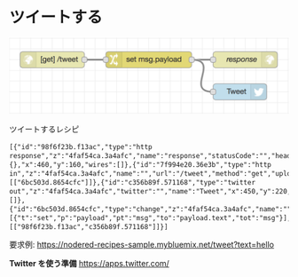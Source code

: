 # ツイートする

![flow](https://github.com/Daiki-Kawanuma/nodered-recipes/blob/master/send-tweet/image.png)

ツイートするレシピ

```
[{"id":"98f6f23b.f13ac","type":"http response","z":"4faf54ca.3a4afc","name":"response","statusCode":"","headers":{},"x":460,"y":160,"wires":[]},{"id":"7f994e20.36e3b","type":"http in","z":"4faf54ca.3a4afc","name":"","url":"/tweet","method":"get","upload":false,"swaggerDoc":"","x":100,"y":160,"wires":[["6bc503d.8654cfc"]]},{"id":"c356b89f.571168","type":"twitter out","z":"4faf54ca.3a4afc","twitter":"","name":"Tweet","x":450,"y":220,"wires":[]},{"id":"6bc503d.8654cfc","type":"change","z":"4faf54ca.3a4afc","name":"","rules":[{"t":"set","p":"payload","pt":"msg","to":"payload.text","tot":"msg"}],"action":"","property":"","from":"","to":"","reg":false,"x":280,"y":160,"wires":[["98f6f23b.f13ac","c356b89f.571168"]]}]
```

要求例: https://nodered-recipes-sample.mybluemix.net/tweet?text=hello

**Twitter を使う準備**
https://apps.twitter.com/
